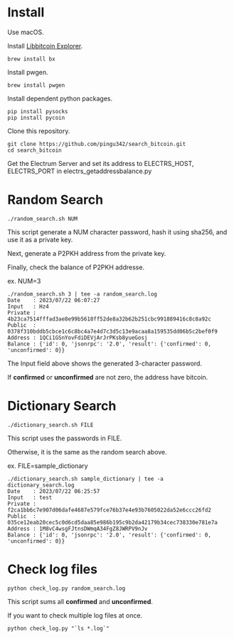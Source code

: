 # Install

Use macOS.

Install [Libbitcoin Explorer](https://github.com/libbitcoin/libbitcoin-explorer/tree/version3).

    brew install bx

Install pwgen.

    brew install pwgen

Install dependent python packages.

    pip install pysocks
    pip install pycoin

Clone this repository.

    git clone https://github.com/pingu342/search_bitcoin.git
    cd search_bitcoin
    
Get the Electrum Server and set its address to ELECTRS_HOST, ELECTRS_PORT in electrs_getaddressbalance.py

# Random Search

    ./random_search.sh NUM

This script generate a NUM character password, hash it using sha256, and use it as a private key.

Next, generate a P2PKH address from the private key.

Finally, check the balance of P2PKH addresse.

ex. NUM=3

    ./random_search.sh 3 | tee -a random_search.log
    Date    : 2023/07/22 06:07:27
    Input   : Hz4
    Private : 4b23ca7514fffad3ae8e99b5618ff52de8a32b62b251cbc991889416c8c8a92c
    Public  : 0378f310bddb5cbce1c6c8bc4a7e4d7c3d5c13e9acaa8a159535dd06b5c2bef0f9
    Address : 1QCi1GSnYovFdiDEVjArJrPKsb8yueGosj
    Balance : {'id': 0, 'jsonrpc': '2.0', 'result': {'confirmed': 0, 'unconfirmed': 0}}

The Input field above shows the generated 3-character password.

If **confirmed** or **unconfirmed** are not zero, the address have bitcoin.

# Dictionary Search

    ./dictionary_search.sh FILE

This script uses the passwords in FILE.

Otherwise, it is the same as the random search above.

ex. FILE=sample_dictionary

    ./dictionary_search.sh sample_dictionary | tee -a dictionary_search.log
    Date    : 2023/07/22 06:25:57
    Input   : test
    Private : f2ca1bb6c7e907d06dafe4687e579fce76b37e4e93b7605022da52e6ccc26fd2
    Public  : 035ce12eab20cec5c0d6cd5daa85e986b195c9b2da42179b34cec738330e781e7a
    Address : 1M8vC4wsgFJtnsDWmqA34FgZ8JWRPV9nJv
    Balance : {'id': 0, 'jsonrpc': '2.0', 'result': {'confirmed': 0, 'unconfirmed': 0}}

# Check log files

    python check_log.py random_search.log

This script sums all **confirmed** and **unconfirmed**.

If you want to check multiple log files at once.

    python check_log.py "`ls *.log`"





